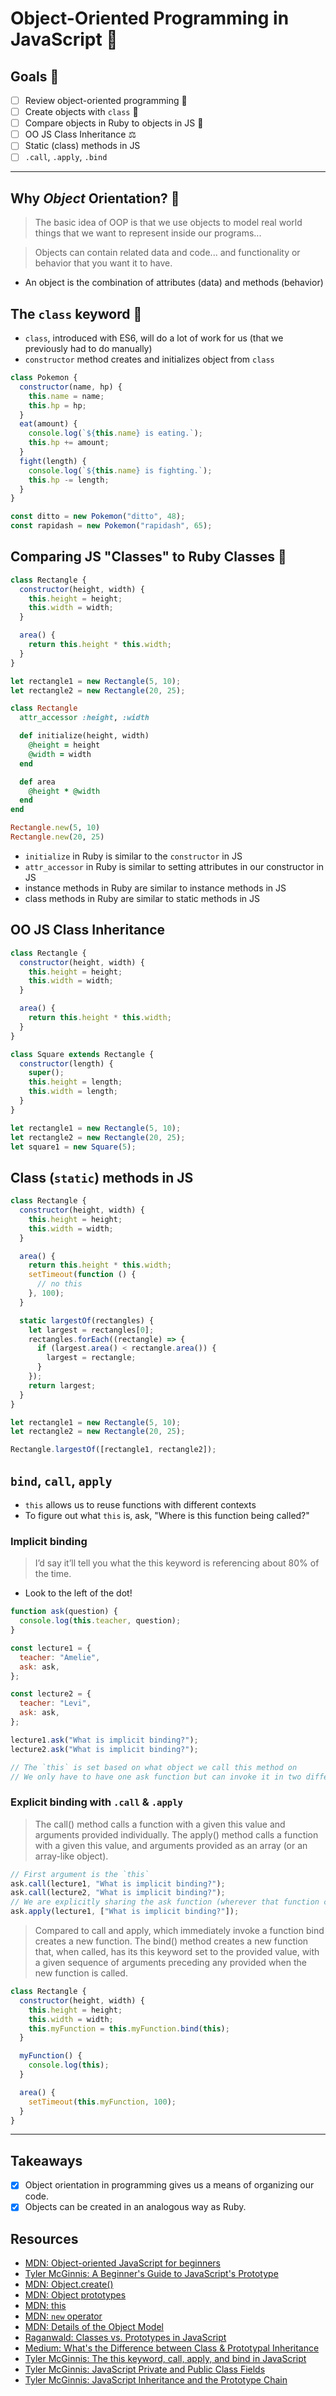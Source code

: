 # Object-Oriented Programming in JavaScript 🧱

## Goals 🏰

- [ ] Review object-oriented programming 🤔
- [ ] Create objects with `class` 🚀
- [ ] Compare objects in Ruby to objects in JS 🔬
- [ ] OO JS Class Inheritance ⚖️
- [ ] Static (class) methods in JS
- [ ] `.call`, `.apply`, `.bind`

---

## Why _Object_ Orientation? 🤔

> The basic idea of OOP is that we use objects to model real world things that we want to represent inside our programs...

> Objects can contain related data and code... and functionality or behavior that you want it to have.

- An object is the combination of attributes (data) and methods (behavior)

## The `class` keyword 🚀

- `class`, introduced with ES6, will do a lot of work for us (that we previously had to do manually)
- `constructor` method creates and initializes object from `class`

```javascript
class Pokemon {
  constructor(name, hp) {
    this.name = name;
    this.hp = hp;
  }
  eat(amount) {
    console.log(`${this.name} is eating.`);
    this.hp += amount;
  }
  fight(length) {
    console.log(`${this.name} is fighting.`);
    this.hp -= length;
  }
}

const ditto = new Pokemon("ditto", 48);
const rapidash = new Pokemon("rapidash", 65);
```

## Comparing JS "Classes" to Ruby Classes 🔬

```javascript
class Rectangle {
  constructor(height, width) {
    this.height = height;
    this.width = width;
  }

  area() {
    return this.height * this.width;
  }
}

let rectangle1 = new Rectangle(5, 10);
let rectangle2 = new Rectangle(20, 25);
```

```ruby
class Rectangle
  attr_accessor :height, :width

  def initialize(height, width)
    @height = height
    @width = width
  end

  def area
    @height * @width
  end
end

Rectangle.new(5, 10)
Rectangle.new(20, 25)
```

- `initialize` in Ruby is similar to the `constructor` in JS
- `attr_accessor` in Ruby is similar to setting attributes in our constructor in JS
- instance methods in Ruby are similar to instance methods in JS
- class methods in Ruby are similar to static methods in JS

## OO JS Class Inheritance

```javascript
class Rectangle {
  constructor(height, width) {
    this.height = height;
    this.width = width;
  }

  area() {
    return this.height * this.width;
  }
}

class Square extends Rectangle {
  constructor(length) {
    super();
    this.height = length;
    this.width = length;
  }
}

let rectangle1 = new Rectangle(5, 10);
let rectangle2 = new Rectangle(20, 25);
let square1 = new Square(5);
```

## Class (`static`) methods in JS

```javascript
class Rectangle {
  constructor(height, width) {
    this.height = height;
    this.width = width;
  }

  area() {
    return this.height * this.width;
    setTimeout(function () {
      // no this
    }, 100);
  }

  static largestOf(rectangles) {
    let largest = rectangles[0];
    rectangles.forEach((rectangle) => {
      if (largest.area() < rectangle.area()) {
        largest = rectangle;
      }
    });
    return largest;
  }
}

let rectangle1 = new Rectangle(5, 10);
let rectangle2 = new Rectangle(20, 25);

Rectangle.largestOf([rectangle1, rectangle2]);
```

## `bind`, `call`, `apply`

- `this` allows us to reuse functions with different contexts
- To figure out what `this` is, ask, "Where is this function being called?"

### Implicit binding

> I’d say it’ll tell you what the this keyword is referencing about 80% of the time.

- Look to the left of the dot!

```javascript
function ask(question) {
  console.log(this.teacher, question);
}

const lecture1 = {
  teacher: "Amelie",
  ask: ask,
};

const lecture2 = {
  teacher: "Levi",
  ask: ask,
};

lecture1.ask("What is implicit binding?");
lecture2.ask("What is implicit binding?");

// The `this` is set based on what object we call this method on
// We only have to have one ask function but can invoke it in two different contexts
```

### Explicit binding with `.call` & `.apply`

> The call() method calls a function with a given this value and arguments provided individually.
> The apply() method calls a function with a given this value, and arguments provided as an array (or an array-like object).

```javascript
// First argument is the `this`
ask.call(lecture1, "What is implicit binding?");
ask.call(lecture2, "What is implicit binding?");
// We are explicitly sharing the ask function (wherever that function comes from, invoke it within the particular context that I specify)
ask.apply(lecture1, ["What is implicit binding?"]);
```

> Compared to call and apply, which immediately invoke a function bind creates a new function. The bind() method creates a new function that, when called, has its this keyword set to the provided value, with a given sequence of arguments preceding any provided when the new function is called.

```javascript
class Rectangle {
  constructor(height, width) {
    this.height = height;
    this.width = width;
    this.myFunction = this.myFunction.bind(this);
  }

  myFunction() {
    console.log(this);
  }

  area() {
    setTimeout(this.myFunction, 100);
  }
}
```

---

## Takeaways

- [x] Object orientation in programming gives us a means of organizing our code.
- [x] Objects can be created in an analogous way as Ruby.

## Resources

- [MDN: Object-oriented JavaScript for beginners](https://developer.mozilla.org/en-US/docs/Learn/JavaScript/Objects/Object-oriented_JS)
- [Tyler McGinnis: A Beginner's Guide to JavaScript's Prototype](https://tylermcginnis.com/beginners-guide-to-javascript-prototype/)
- [MDN: Object.create()](https://developer.mozilla.org/en-US/docs/Web/JavaScript/Reference/Global_Objects/Object/create)
- [MDN: Object prototypes](https://developer.mozilla.org/en-US/docs/Learn/JavaScript/Objects/Object_prototypes)
- [MDN: this](https://developer.mozilla.org/en-US/docs/Web/JavaScript/Reference/Operators/this)
- [MDN: `new` operator](https://developer.mozilla.org/en-US/docs/Web/JavaScript/Reference/Operators/new)
- [MDN: Details of the Object Model](https://developer.mozilla.org/en-US/docs/Web/JavaScript/Guide/Details_of_the_Object_Model)
- [Raganwald: Classes vs. Prototypes in JavaScript](https://raganwald.com/2013/02/10/prototypes.html)
- [Medium: What's the Difference between Class & Prototypal Inheritance](https://medium.com/javascript-scene/master-the-javascript-interview-what-s-the-difference-between-class-prototypal-inheritance-e4cd0a7562e9)
- [Tyler McGinnis: The this keyword, call, apply, and bind in JavaScript](https://tylermcginnis.com/this-keyword-call-apply-bind-javascript/)
- [Tyler McGinnis: JavaScript Private and Public Class Fields](https://tylermcginnis.com/javascript-private-and-public-class-fields/)
- [Tyler McGinnis: JavaScript Inheritance and the Prototype Chain](https://tylermcginnis.com/javascript-inheritance-and-the-prototype-chain/)

